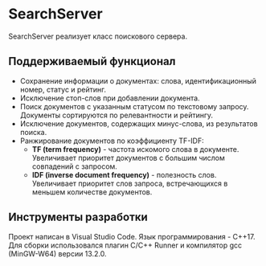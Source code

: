 # SearchServer

SearchServer реализует класс поискового сервера.

## Поддерживаемый функционал

- Сохранение информации о документах: слова, идентификационный номер, статус и рейтинг.
- Исключение стоп-слов при добавлении документа.
- Поиск документов с указанным статусом по текстовому запросу. Документы сортируются по релевантности и рейтингу.
- Исключение документов, содержащих минус-слова, из результатов поиска.
- Ранжирование документов по коэффициенту TF-IDF:
  - **TF (term frequency)** - частота искомого слова в документе. Увеличивает приоритет документов с большим числом совпадений с запросом.
  - **IDF (inverse document frequency)** - полезность слов. Увеличивает приоритет слов запроса, встречающихся в меньшем количестве документов.

## Инструменты разработки

Проект написан в Visual Studio Code. Язык программирования - C++17. Для сборки использовался плагин C/C++ Runner и компилятор gcc (MinGW-W64) версии 13.2.0.

